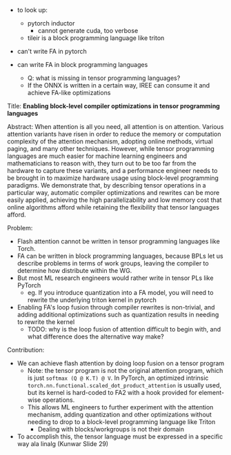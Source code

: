 - to look up:
    - pytorch inductor
        - cannot generate cuda, too verbose
    - tileir is a block programming language like triton

- can't write FA in pytorch
- can write FA in block programming languages
    - Q: what is missing in tensor programming languages?
    - If the ONNX is written in a certain way, IREE can consume it and achieve FA-like optimizations


Title: **Enabling block-level compiler optimizations in tensor programming languages**

Abstract:
When attention is all you need, all attention is on attention. Various attention variants have risen in order to reduce the memory or computation complexity of the attention mechanism, adopting online methods, virtual paging, and many other techniques. However, while tensor programming languages are much easier for machine learning engineers and mathematicians to reason with, they turn out to be too far from the hardware to capture these variants, and a performance engineer needs to be brought in to maximize hardware usage using block-level programming paradigms. We demonstrate that, by describing tensor operations in a particular way, automatic compiler optimizations and rewrites can be more easily applied, achieving the high parallelizability and low memory cost that online algorithms afford while retaining the flexibility that tensor languages afford.

Problem:
- Flash attention cannot be written in tensor programming languages like Torch.
- FA can be written in block programming languages, because BPLs let us describe problems in terms of work groups, leaving the compiler to determine how distribute within the WG.
- But most ML research engineers would rather write in tensor PLs like PyTorch
    - eg. If you introduce quantization into a FA model, you will need to rewrite the underlying triton kernel in pytorch
- Enabling FA's loop fusion through compiler rewrites is non-trivial, and adding additional optimizations such as quantization results in needing to rewrite the kernel
    - TODO: why is the loop fusion of attention difficult to begin with, and what difference does the alternative way make?

Contribution:
- We can achieve flash attention by doing loop fusion on a tensor program
    - Note: the tensor program is not the original attention program, which is just `softmax (Q @ K.T) @ V`. In PyTorch, an optimized intrinsic `torch.nn.functional.scaled_dot_product_attention` is usually used, but its kernel is hard-coded to FA2 with a hook provided for element-wise operations.
    - This allows ML engineers to further experiment with the attention mechanism, adding quantization and other optimizations without needing to drop to a block-level programming language like Triton
        - Dealing with blocks/workgroups is not their domain 
- To accomplish this, the tensor language must be expressed in a specific way ala linalg (Kunwar Slide 29)